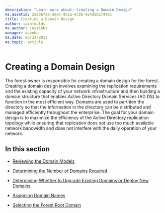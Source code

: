 ```yaml
---
description: "Learn more about: Creating a Domain Design"
ms.assetid: 2a25bf86-a8ec-4b1a-9cbb-924d5b574481
title: Creating a Domain Design
author: iainfoulds
ms.author: justinha
manager: daveba
ms.date: 05/31/2017
ms.topic: article
---
```


# Creating a Domain Design

>

The forest owner is responsible for creating a domain design for the forest. Creating a domain design involves examining the replication requirements and the existing capacity of your network infrastructure and then building a domain structure that enables Active Directory Domain Services (AD DS) to function in the most efficient way. Domains are used to partition the directory so that the information in the directory can be distributed and managed efficiently throughout the enterprise. The goal for your domain design is to maximize the efficiency of the Active Directory replication topology while ensuring that replication does not use too much available network bandwidth and does not interfere with the daily operation of your network.

## In this section

-   [Reviewing the Domain Models](../../ad-ds/plan/Reviewing-the-Domain-Models.md)

-   [Determining the Number of Domains Required](../../ad-ds/plan/Determining-the-Number-of-Domains-Required.md)

-   [Determining Whether to Upgrade Existing Domains or Deploy New Domains](../../ad-ds/plan/Determining-Whether-to-Upgrade-Existing-Domains-or-Deploy-New-Domains.md)

-   [Assigning Domain Names](../../ad-ds/plan/Assigning-Domain-Names.md)

-   [Selecting the Forest Root Domain](../../ad-ds/plan/Selecting-the-Forest-Root-Domain.md)



